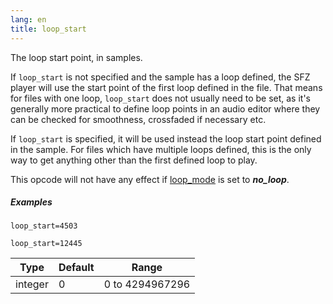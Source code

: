 ```yaml
---
lang: en
title: loop_start
---
```

The loop start point, in samples.

If `loop_start` is not specified and the sample has a loop defined, the SFZ player
will use the start point of the first loop defined in the file. That means for
files with one loop, `loop_start` does not usually need to be set, as it's generally
more practical to define loop points in an audio editor where they can be checked
for smoothness, crossfaded if necessary etc.

If `loop_start` is specified, it will be used instead the loop start point defined
in the sample. For files which have multiple loops defined, this is the only way
to get anything other than the first defined loop to play.

This opcode will not have any effect if [loop_mode](loop_mode) is set
to ***no_loop***.

##### Examples

```
loop_start=4503

loop_start=12445
```

| Type    | Default | Range           |
| ---     | ---     | ---             |
| integer | 0       | 0 to 4294967296 |
